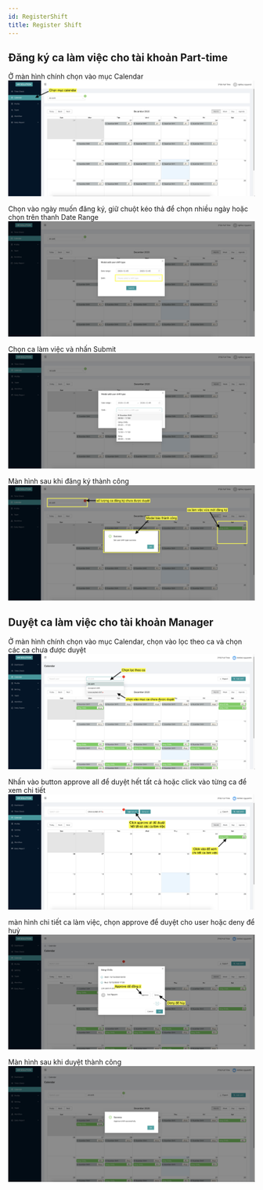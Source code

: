 ```yaml
---
id: RegisterShift
title: Register Shift 
---
```

## Đăng ký ca làm việc cho tài khoản Part-time
Ở màn hình chính chọn vào mục Calendar
![img](../static/img/register_shift_1.png)

Chọn vào ngày muốn đăng ký, giữ chuột kéo thả để chọn nhiều ngày hoặc chọn trên thanh Date Range
![img](../static/img/register_shift_2.png)

Chọn ca làm việc và nhấn Submit
![img](../static/img/register_shift_3.png)

Màn hình sau khi đăng ký thành công
![img](../static/img/register_shift_4.png)

## Duyệt ca làm việc cho tài khoản Manager
Ở màn hình chính chọn vào mục Calendar, chọn vào lọc theo ca và chọn các ca chưa được duyệt
![img](../static/img/register_shift_5.png)

Nhấn vào button approve all để duyệt hết tất cả hoặc click vào từng ca để xem chi tiết
![img](../static/img/register_shift_6.png)

màn hình chi tiết ca làm việc, chọn approve để duyệt cho user hoặc deny để huỷ
![img](../static/img/register_shift_7.png)

Màn hình sau khi duyệt thành công
![img](../static/img/register_shift_8.png)